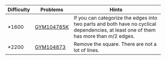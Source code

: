 | Difficulty | Problems | Hints |
| -------- | -------- | -------- |
| *1600 | [GYM104785K](https://codeforces.com/gym/104785/problem/K) | If you can categorize the edges into two parts and both have no cyclical dependencies, at least one of them has more than $m/2$ edges. |
| *2200 | [GYM104873](https://codeforces.com/gym/104873/problem/C) | Remove the square. There are not a lot of lines. |
